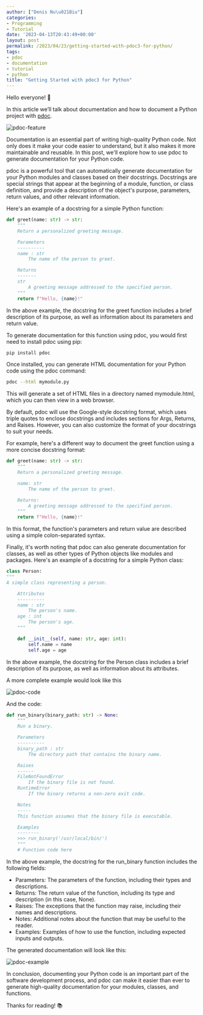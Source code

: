 ```yaml
---
author: ["Denis Nu\u021Biu"]
categories:
- Programming
- Tutorial
date: '2023-04-13T20:43:49+00:00'
layout: post
permalink: /2023/04/23/getting-started-with-pdoc3-for-python/
tags:
- pdoc
- documentation
- tutorial
- python
title: "Getting Started with pdoc3 for Python"
---
```


Hello everyone! 👋

In this article we’ll talk about documentation and how to document a Python project with [pdoc](https://pdoc.dev/).

![pdoc-feature](/hugo-content/2023-05/pdoc-feature.webp)

Documentation is an essential part of writing high-quality Python code. Not only does it make your code easier to understand, but it also makes it more maintainable and reusable. In this post, we'll explore how to use pdoc to generate documentation for your Python code.

pdoc is a powerful tool that can automatically generate documentation for your Python modules and classes based on their docstrings. Docstrings are special strings that appear at the beginning of a module, function, or class definition, and provide a description of the object's purpose, parameters, return values, and other relevant information.

Here's an example of a docstring for a simple Python function:

```python
def greet(name: str) -> str:
    """
    Return a personalized greeting message.

    Parameters
    ----------
    name : str
        The name of the person to greet.

    Returns
    -------
    str
        A greeting message addressed to the specified person.
    """
    return f"Hello, {name}!"
```

In the above example, the docstring for the greet function includes a brief description of its purpose, as well as information about its parameters and return value.

To generate documentation for this function using pdoc, you would first need to install pdoc using pip:

```bash
pip install pdoc
```

Once installed, you can generate HTML documentation for your Python code using the pdoc command:

```bash
pdoc --html mymodule.py
```

This will generate a set of HTML files in a directory named mymodule.html, which you can then view in a web browser.

By default, pdoc will use the Google-style docstring format, which uses triple quotes to enclose docstrings and includes sections for Args, Returns, and Raises. However, you can also customize the format of your docstrings to suit your needs.

For example, here's a different way to document the greet function using a more concise docstring format:

```python
def greet(name: str) -> str:
    """
    Return a personalized greeting message.

    name: str
        The name of the person to greet.

    Returns:
        A greeting message addressed to the specified person.
    """
    return f"Hello, {name}!"
```

In this format, the function's parameters and return value are described using a simple colon-separated syntax.

Finally, it's worth noting that pdoc can also generate documentation for classes, as well as other types of Python objects like modules and packages. Here's an example of a docstring for a simple Python class:

```python
class Person:
"""
A simple class representing a person.

    Attributes
    ----------
    name : str
        The person's name.
    age : int
        The person's age.
    """

    def __init__(self, name: str, age: int):
        self.name = name
        self.age = age
```

In the above example, the docstring for the Person class includes a brief description of its purpose, as well as information about its attributes.

A more complete example would look like this

![pdoc-code](/hugo-content/2023-05/pdoc-code.webp)

And the code:

```python
def run_binary(binary_path: str) -> None:
    """
    Run a binary.

    Parameters
    ----------
    binary_path : str
        The directory path that contains the binary name.

    Raises
    ------
    FileNotFoundError
        If the binary file is not found.
    RuntimeError
        If the binary returns a non-zero exit code.

    Notes
    -----
    This function assumes that the binary file is executable.

    Examples
    --------
    >>> run_binary('/usr/local/bin/')
    """
    # Function code here
```

In the above example, the docstring for the run_binary function includes the following fields:

- Parameters: The parameters of the function, including their types and descriptions.
- Returns: The return value of the function, including its type and description (in this case, None).
- Raises: The exceptions that the function may raise, including their names and descriptions.
- Notes: Additional notes about the function that may be useful to the reader.
- Examples: Examples of how to use the function, including expected inputs and outputs.

The generated documentation will look like this:

![pdoc-example](/hugo-content/2023-05/pdoc-example.webp)

In conclusion, documenting your Python code is an important part of the software development process, and pdoc can make it easier than ever to generate high-quality documentation for your modules, classes, and functions.

Thanks for reading! 📚